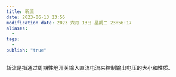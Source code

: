 ```yaml
---
title: 斩流
date: 2023-06-13 23:56
modification date: 2023 六月 13日 星期二 23:56:17
aliases:
  - 
tags:
  - 
publish: "true"
---
```


斩流是指通过周期性地开关输入直流电流来控制输出电压的大小和性质。
